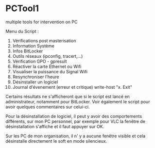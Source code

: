 # PCTool1
multiple tools for intervention on PC


Menu du Script :

1.  Vérifications post masterisation
2.  Information Système
3.  Infos BitLocker
4.  Outils réseaux (ipconfig, tracert,...)
5.  Vérification GPO - gpresult
6.  Réactiver la carte Ethernet ou Wifi
7.  Visualiser la puissance du Signal Wifi
8.  Resynchroniser l'heure
9.  Désinstaller un logiciel
10. Journal d'évenement (erreur et critique)
  write-host "x.  Exit"


Certains résultats ne s'afficheront que si le script est lancé en administrateur, notamment pour BitLocker.
Voir également le script pour avoir quelques commentaires sur celui-ci.

Pour la désinstallation de logiciel, il peut y avoir des comportements différents, sur mon PC personnel, 
par exemple pour VLC la fenêtre de désinstallation s'affiche et il faut appuyer sur OK.

Sur les PC de mon organisation, il n' y a aucune fenêtre visible et cela désinstalle directement le soft en mode silencieux.
